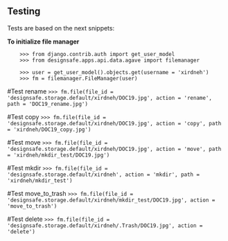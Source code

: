 ## Testing

Tests are based on the next snippets:

**To initialize file manager**
```
    >>> from django.contrib.auth import get_user_model
    >>> from designsafe.apps.api.data.agave import filemanager

    >>> user = get_user_model().objects.get(username = 'xirdneh')
    >>> fm = filemanager.FileManager(user)
```

#Test rename
`>>> fm.file(file_id = 'designsafe.storage.default/xirdneh/DOC19.jpg', action = 'rename', path = 'DOC19_rename.jpg')`

#Test copy
`>>> fm.file(file_id = 'designsafe.storage.default/xirdneh/DOC19.jpg', action = 'copy', path = 'xirdneh/DOC19_copy.jpg')`

#Test move
`>>> fm.file(file_id = 'designsafe.storage.default/xirdneh/DOC19.jpg', action = 'move', path = 'xirdneh/mkdir_test/DOC19.jpg')`

#Test mkdir
`>>> fm.file(file_id = 'designsafe.storage.default/xirdneh', action = 'mkdir', path = 'xirdneh/mkdir_test')` 

#Test move_to_trash
`>>> fm.file(file_id = 'designsafe.storage.default/xirdneh/mkdir_test/DOC19.jpg', action = 'move_to_trash')`

#Test delete
`>>> fm.file(file_id = 'designsafe.storage.default/xirdneh/.Trash/DOC19.jpg', action = 'delete')`
